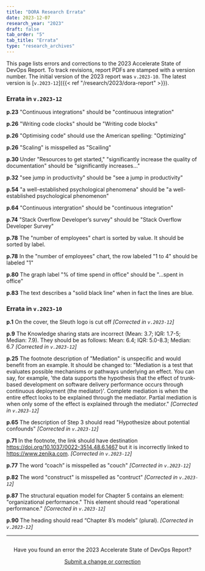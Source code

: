 ```yaml
---
title: "DORA Research Errata"
date: 2023-12-07
research_year: "2023"
draft: false
tab_order: "5"
tab_title: "Errata"
type: "research_archives"
---
```


This page lists errors and corrections to the 2023 Accelerate State of DevOps Report. To track revisions, report PDFs are stamped with a version number. The initial version of the 2023 report was `v.2023-10`. The latest version is [`v.2023-12`]({{< ref "/research/2023/dora-report" >}}).

### Errata in `v.2023-12`

**p.23** "Continuous integrations" should be "continuous integration"

**p.26** "Writing code clocks" should be "Writing code blocks"

**p.26** "Optimising code" should use the American spelling: "Optimizing" 

**p.26** "Scaling" is misspelled as "Scailing"

**p.30** Under "Resources to get started," "significantly increase the quality of documentation" should be "significantly increases..."

**p.32** "see jump in productivity" should be "see a jump in productivity"

**p.54** "a well-established psychological phenomena" should be "a well-established psychological phenomenon"

**p.64** "Continuous intergration" should be "continuous integration"

**p.74** "Stack Overflow Developer’s survey" should be "Stack Overflow Developer Survey"

**p.78** The "number of employees" chart is sorted by value. It should be sorted by label.

**p.78** In the "number of employees" chart, the row labeled "1 to 4" should be labeled "1" 

**p.80** The graph label "% of time spend in office" should be "...spent in office"

**p.83** The text describes a "solid black line" when in fact the lines are blue.

### Errata in `v.2023-10`

**p.1** On the cover, the Sleuth logo is cut off _[Corrected in `v.2023-12`]_

**p.9** The Knowledge sharing stats are incorrect (Mean: 3.7; IQR: 1.7-5; Median: 7.9). They should be as follows: Mean: 6.4; IQR: 5.0-8.3; Median: 6.7 _[Corrected in `v.2023-12`]_

**p.25** The footnote description of "Mediation" is unspecific and would benefit from an example. It should be changed to: "Mediation is a test that evaluates possible mechanisms or pathways underlying an effect. You can say, for example, 'the data supports the hypothesis that the effect of trunk-based development on software delivery performance occurs through continuous deployment (the mediator)'. Complete mediation is when the entire effect looks to be explained through the mediator. Partial mediation is when only some of the effect is explained through the mediator." _[Corrected in `v.2023-12`]_

**p.65** The description of Step 3 should read "Hypothesize about potential confounds" _[Corrected in `v.2023-12`]_

**p.71** In the footnote, the link should have destination https://doi.org/10.1037/0022-3514.48.6.1467 but it is incorrectly linked to https://www.zenika.com. _[Corrected in `v.2023-12`]_

**p.77** The word “coach” is misspelled as "couch" _[Corrected in `v.2023-12`]_

**p.82** The word "construct" is misspelled as "contruct" _[Corrected in `v.2023-12`]_

**p.87** The structural equation model for Chapter 5 contains an element: "organizational performance." This element should read "operational performance." _[Corrected in `v.2023-12`]_

**p.90** The heading should read “Chapter 8’s models” (plural). _[Corrected in `v.2023-12`]_


-----
<div style="text-align:center; margin-top:2em;">
Have you found an error the 2023 Accelerate State of DevOps Report? 

<a href='mailto:dora-advocacy@google.com?subject=DORA+State+of+DevOps+Report+2023+error+report' class='button' target="_blank">Submit a change or correction</a>
</div>
